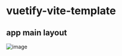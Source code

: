 # vuetify-vite-template
## app main layout
![image](https://github.com/user-attachments/assets/6ba98147-3dba-4875-ad35-66d96a846388)
